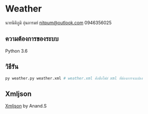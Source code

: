 # Weather
นายนิติภูมิ อุ่นอารมย์
nitpum@outlook.com
0946356025

## ความต้องการของระบบ
Python 3.6

## วิธีรัน
```bash
py weather.py weather.xml # weather.xml คือชื่อไฟล์ xml ที่ต้องการจะแปลง
```

## Xmljson
[Xmljson](https://pypi.org/project/xmljson/) by Anand.S